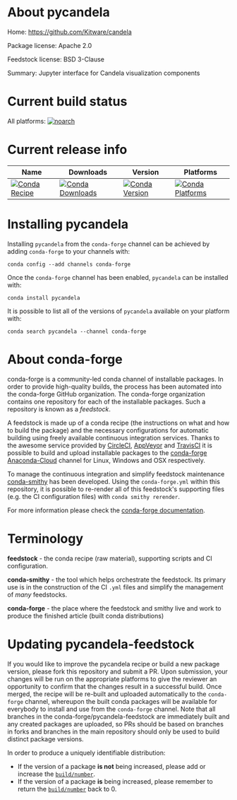 About pycandela
===============

Home: https://github.com/Kitware/candela

Package license: Apache 2.0

Feedstock license: BSD 3-Clause

Summary: Jupyter interface for Candela visualization components



Current build status
====================

All platforms:
[![noarch](https://img.shields.io/circleci/project/github/conda-forge/pycandela-feedstock/master.svg?label=noarch)](https://circleci.com/gh/conda-forge/pycandela-feedstock)

Current release info
====================

| Name | Downloads | Version | Platforms |
| --- | --- | --- | --- |
| [![Conda Recipe](https://img.shields.io/badge/recipe-pycandela-green.svg)](https://anaconda.org/conda-forge/pycandela) | [![Conda Downloads](https://img.shields.io/conda/dn/conda-forge/pycandela.svg)](https://anaconda.org/conda-forge/pycandela) | [![Conda Version](https://img.shields.io/conda/vn/conda-forge/pycandela.svg)](https://anaconda.org/conda-forge/pycandela) | [![Conda Platforms](https://img.shields.io/conda/pn/conda-forge/pycandela.svg)](https://anaconda.org/conda-forge/pycandela) |

Installing pycandela
====================

Installing `pycandela` from the `conda-forge` channel can be achieved by adding `conda-forge` to your channels with:

```
conda config --add channels conda-forge
```

Once the `conda-forge` channel has been enabled, `pycandela` can be installed with:

```
conda install pycandela
```

It is possible to list all of the versions of `pycandela` available on your platform with:

```
conda search pycandela --channel conda-forge
```


About conda-forge
=================

conda-forge is a community-led conda channel of installable packages.
In order to provide high-quality builds, the process has been automated into the
conda-forge GitHub organization. The conda-forge organization contains one repository
for each of the installable packages. Such a repository is known as a *feedstock*.

A feedstock is made up of a conda recipe (the instructions on what and how to build
the package) and the necessary configurations for automatic building using freely
available continuous integration services. Thanks to the awesome service provided by
[CircleCI](https://circleci.com/), [AppVeyor](http://www.appveyor.com/)
and [TravisCI](https://travis-ci.org/) it is possible to build and upload installable
packages to the [conda-forge](https://anaconda.org/conda-forge)
[Anaconda-Cloud](http://docs.anaconda.org/) channel for Linux, Windows and OSX respectively.

To manage the continuous integration and simplify feedstock maintenance
[conda-smithy](http://github.com/conda-forge/conda-smithy) has been developed.
Using the ``conda-forge.yml`` within this repository, it is possible to re-render all of
this feedstock's supporting files (e.g. the CI configuration files) with ``conda smithy rerender``.

For more information please check the [conda-forge documentation](https://conda-forge.org/docs/).

Terminology
===========

**feedstock** - the conda recipe (raw material), supporting scripts and CI configuration.

**conda-smithy** - the tool which helps orchestrate the feedstock.
                   Its primary use is in the construction of the CI ``.yml`` files
                   and simplify the management of *many* feedstocks.

**conda-forge** - the place where the feedstock and smithy live and work to
                  produce the finished article (built conda distributions)


Updating pycandela-feedstock
============================

If you would like to improve the pycandela recipe or build a new
package version, please fork this repository and submit a PR. Upon submission,
your changes will be run on the appropriate platforms to give the reviewer an
opportunity to confirm that the changes result in a successful build. Once
merged, the recipe will be re-built and uploaded automatically to the
`conda-forge` channel, whereupon the built conda packages will be available for
everybody to install and use from the `conda-forge` channel.
Note that all branches in the conda-forge/pycandela-feedstock are
immediately built and any created packages are uploaded, so PRs should be based
on branches in forks and branches in the main repository should only be used to
build distinct package versions.

In order to produce a uniquely identifiable distribution:
 * If the version of a package **is not** being increased, please add or increase
   the [``build/number``](http://conda.pydata.org/docs/building/meta-yaml.html#build-number-and-string).
 * If the version of a package **is** being increased, please remember to return
   the [``build/number``](http://conda.pydata.org/docs/building/meta-yaml.html#build-number-and-string)
   back to 0.